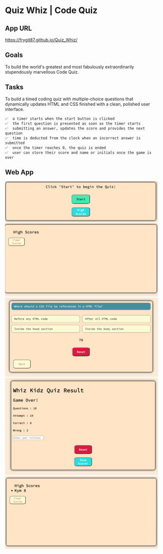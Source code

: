 # **Quiz Whiz | Code Quiz**

## **App URL**

https://frygit87.github.io/Quiz_Whiz/

## **Goals**

To build the world's greatest and most fabulously extraordinarily stupendously marvellous Code Quiz.

## **Tasks**

To build a timed coding quiz with multiple-choice questions that dynamically updates HTML and CSS finished with a clean, polished user interface.

    ✅  a timer starts when the start button is clicked
    ✅  the first question is presented as soon as the timer starts
    ✅  submitting an answer, updates the score and provides the next question
    ✅  time is deducted from the clock when an incorrect answer is submitted
    ✅  once the timer reaches 0, the quiz is ended
    ✅  user can store their score and name or initials once the game is over

## **Web App**

![Start Page](/img/Start-page.png)
![High Score](/img/High-Score.png)
![First Question](/img/First-Question.png)
![Result Page](/img/Result-Page.png)
![Saved High Score](/img/Saved-High-Score.png)
